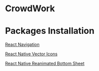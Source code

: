 # CrowdWork




# Packages Installation
[React Navigation](https://reactnavigation.org/)

 [React Native Vector Icons](https://www.npmjs.com/package/react-native-vector-icons)

 [React Native Reanimated Bottom Sheet](https://www.npmjs.com/package/reanimated-bottom-sheet)
